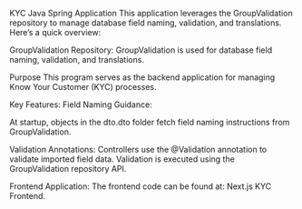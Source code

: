 KYC Java Spring Application
This application leverages the GroupValidation repository to manage database field naming, validation, and translations. Here’s a quick overview:

GroupValidation Repository: GroupValidation is used for database field naming, validation, and translations.

Purpose
This program serves as the backend application for managing Know Your Customer (KYC) processes.

Key Features:
Field Naming Guidance:

At startup, objects in the dto.dto folder fetch field naming instructions from GroupValidation.

Validation Annotations:
Controllers use the @Validation annotation to validate imported field data.
Validation is executed using the GroupValidation repository API.

Frontend Application:
The frontend code can be found at: Next.js KYC Frontend.